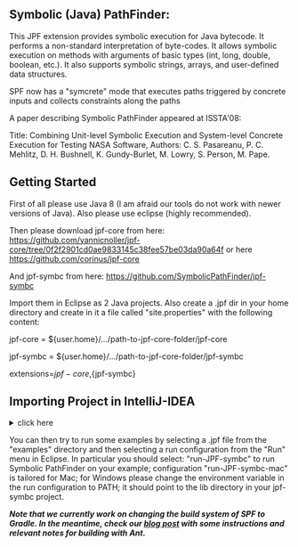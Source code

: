 Symbolic (Java) PathFinder:
---------------------------



This JPF extension provides symbolic execution for Java bytecode.
It performs a non-standard interpretation of byte-codes.
It allows symbolic execution on methods with arguments of basic types
(int, long, double, boolean, etc.). It also supports symbolic strings, arrays, 
and user-defined data structures.

SPF now has a "symcrete" mode that executes paths 
triggered by concrete inputs and collects constraints along the paths

A paper describing Symbolic PathFinder appeared at ISSTA'08:

Title: Combining Unit-level Symbolic Execution and System-level Concrete
Execution for Testing NASA Software,
Authors: C. S. Pasareanu, P. C. Mehlitz, D. H. Bushnell, K. Gundy-Burlet,
M. Lowry, S. Person, M. Pape.

Getting Started
----------------

First of all please use Java 8 (I am afraid our tools do not work with newer versions of Java).
Also please use eclipse (highly recommended).

Then please download jpf-core from here:
https://github.com/yannicnoller/jpf-core/tree/0f2f2901cd0ae9833145c38fee57be03da90a64f
or here
https://github.com/corinus/jpf-core

And jpf-symbc from here:
https://github.com/SymbolicPathFinder/jpf-symbc

Import them in Eclipse as 2 Java projects.
Also create a .jpf dir in your home directory and create in it a file  called "site.properties" with the following content:

jpf-core = ${user.home}/.../path-to-jpf-core-folder/jpf-core

jpf-symbc = ${user.home}/.../path-to-jpf-core-folder/jpf-symbc

extensions=${jpf-core},${jpf-symbc}

Importing Project in IntelliJ-IDEA
-----

<details>
 
<summary>click here </summary>

 **Importing jpf-core on IntelliJ Idea** 
  1. Launch the New Project wizard. If no project is currently opened in IntelliJ IDEA, click **Import 		Project** on the welcome screen. Otherwise, select File > Open > Project from Existing Sources from the main menu.    
    
2. Choose the project root directory containing the build.gradle file. Click OK    
    
3. On the first page of the Import Project wizard, in Import Project from External model, select Gradle and click Next.    
    
4. On the next page of the Import Project wizard, specify Gradle project settings:  Check **Use auto-import** Check **Create separate module per source set** 
5. Click Finish.    
> Make sure that Use default gradle wrapper (recommended) is checked.    
    
    
    
 **Importing jpf-symbc on  IntelliJ Idea**
 
6. After opening jpf-core select **File** > **Project Structure** > **Modules**.    
     
7. Click on **"+"** > Select **Import module from external model** > Select **Eclipse** and click **Next**.    
    
8. Select the root directory > In choose project code style select **default project code style** and click Finish.    
    
> Also make sure you have selected the correct JDK version.    
    
 You should be good to go now. 

</details>


You can then try to run some examples by selecting a .jpf file from the "examples" directory and then selecting a run configuration from the "Run" menu in Eclipse. 
In particular you should select: "run-JPF-symbc" to run Symbolic PathFinder on your example; configuration "run-JPF-symbc-mac" is tailored for Mac; for Windows please change the environment variable in the run configuration to PATH; it should point to the lib directory in your jpf-symbc project.


<b><i>Note that we currently work on changing the build system of SPF to Gradle. In the meantime, check our [blog post](https://yannicnoller.notion.site/Symbolic-PathFinder-Setup-47fe784d81614f98b4525f260618fa35) with some instructions and relevant notes for building with Ant.</i></b>
